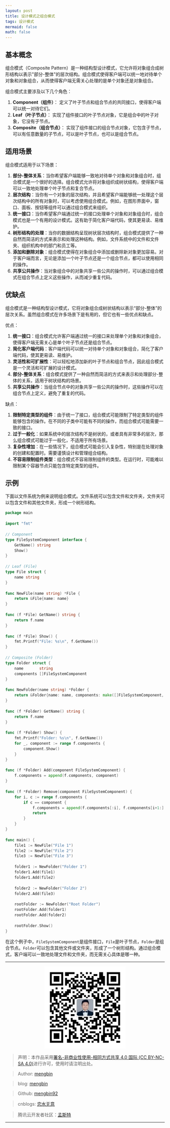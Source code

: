```yaml
---
layout: post
title: 设计模式之组合模式
tags: 设计模式 
mermaid: false
math: false
---  
```


## 基本概念

组合模式（Composite Pattern）是一种结构型设计模式，它允许将对象组合成树形结构以表示"部分-整体"的层次结构。组合模式使得客户端可以统一地对待单个对象和对象组合，从而使得客户端无需关心处理的是单个对象还是对象组合。

组合模式主要涉及以下几个角色：

1. **Component（组件）**： 定义了叶子节点和组合节点的共同接口，使得客户端可以统一对待它们。
2. **Leaf（叶子节点）**： 实现了组件接口的叶子节点对象，它是组合中的叶子对象，它没有子节点。
3. **Composite（组合节点）**： 实现了组件接口的组合节点对象，它包含子节点，可以有任意数量的子节点，可以是叶子节点，也可以是组合节点。

## 适用场景

组合模式适用于以下场景：

1. **部分-整体关系**：当你希望客户端能够一致地对待单个对象和对象组合时，组合模式是一个很好的选择。组合模式允许将对象组织成树状结构，使得客户端可以一致地处理单个叶子节点和复合节点。
2. **层次结构**：当你有一个对象的层次结构，并且希望客户端能够统一处理这个层次结构中的所有对象时，可以考虑使用组合模式。例如，在图形界面中，窗口、面板、按钮等组件可以通过组合模式来组织。
3. **统一接口**：当你希望客户端通过统一的接口处理单个对象和对象组合时，组合模式也是一个有用的设计模式。这有助于简化客户端代码，使其更易读、易维护。
4. **树形结构的处理**：当你的数据结构呈现树状层次结构时，组合模式提供了一种自然而简洁的方式来表示和处理这种结构。例如，文件系统中的文件和文件夹、组织机构中的部门和员工等。
5. **添加和删除对象**：组合模式使得在对象组合中添加或删除新对象更加容易。对于客户端而言，无论是添加一个叶子节点还是一个组合节点，都可以使用相同的操作。
6. **共享公共操作**：当对象组合中的对象共享一些公共的操作时，可以通过组合模式在组合节点上定义这些操作，从而减少重复代码。

## 优缺点

组合模式是一种结构型设计模式，它将对象组合成树状结构以表示“部分-整体”的层次关系。虽然组合模式在许多场景下是有用的，但它也有一些优点和缺点。

优点：

1. **统一接口**：组合模式允许客户端通过统一的接口来处理单个对象和对象组合，使得客户端无需关心是单个叶子节点还是组合节点。
2. **简化客户端代码**：客户端代码可以统一对待单个对象和对象组合，简化了客户端代码，使其更易读、易维护。
3. **灵活性和可扩展性**：可以轻松地添加新的叶子节点和组合节点，因此组合模式是一个灵活和可扩展的设计模式。
4. **部分-整体关系**：组合模式提供了一种自然而简洁的方式来表示和处理部分-整体的关系，适用于树状结构的场景。
5. **共享公共操作**：当组合节点中的对象共享一些公共的操作时，这些操作可以在组合节点上定义，避免了重复的代码。

缺点：

1. **限制特定类型的组件**：由于统一了接口，组合模式可能限制了特定类型的组件能够包含的操作。在不同的子类中可能有不同的操作，而组合模式可能需要一致的接口。
2. **过于一般化**：如果系统中的层次结构不是树状的，或者具有非常多的层次，那么组合模式可能过于一般化，不适用于所有场景。
3. **复杂性增加**：在一些情况下，组合模式可能会引入复杂性，特别是在处理对象的创建和配置时。需要谨慎设计和管理组合结构。
4. **不容易限制组件类型**：组合模式不容易限制组件的类型。在运行时，可能难以限制某个容器节点只能包含特定类型的组件。 

## 示例

下面以文件系统为例来说明组合模式。文件系统可以包含文件和文件夹，文件夹可以包含文件和其他文件夹，形成一个树形结构。  

```go
package main

import "fmt"

// Component
type FileSystemComponent interface {
    GetName() string
    Show()
}

// Leaf (File)
type File struct {
    name string
}

func NewFile(name string) *File {
    return &File{name: name}
}

func (f *File) GetName() string {
    return f.name
}

func (f *File) Show() {
    fmt.Printf("File: %s\n", f.GetName())
}

// Composite (Folder)
type Folder struct {
    name       string
    components []FileSystemComponent
}

func NewFolder(name string) *Folder {
    return &Folder{name: name, components: make([]FileSystemComponent, 0)}
}

func (f *Folder) GetName() string {
    return f.name
}

func (f *Folder) Show() {
    fmt.Printf("Folder: %s\n", f.GetName())
    for _, component := range f.components {
        component.Show()
    }
}

func (f *Folder) Add(component FileSystemComponent) {
    f.components = append(f.components, component)
}

func (f *Folder) Remove(component FileSystemComponent) {
    for i, c := range f.components {
        if c == component {
            f.components = append(f.components[:i], f.components[i+1:]...)
            return
        }
    }
}

func main() {
    file1 := NewFile("File 1")
    file2 := NewFile("File 2")
    file3 := NewFile("File 3")

    folder1 := NewFolder("Folder 1")
    folder1.Add(file1)
    folder1.Add(file2)

    folder2 := NewFolder("Folder 2")
    folder2.Add(file3)

    rootFolder := NewFolder("Root Folder")
    rootFolder.Add(folder1)
    rootFolder.Add(folder2)

    rootFolder.Show()
}
```

在这个例子中，`FileSystemComponent`是组件接口，`File`是叶子节点，`Folder`是组合节点。`Folder`可以包含其他文件或文件夹，形成了一个树形结构。通过组合模式，客户端可以一致地处理文件和文件夹，而无需关心具体是哪一种。  

---

<div align="center">
  <img src="../img/qrcode_wechat.jpg" alt="孟斯特">
</div>

> 声明：本作品采用[署名-非商业性使用-相同方式共享 4.0 国际 (CC BY-NC-SA 4.0)](https://creativecommons.org/licenses/by-nc-sa/4.0/deed.zh)进行许可，使用时请注明出处。  

> Author: [mengbin](mengbin1992@outlook.com)  

> blog: [mengbin](https://mengbin.top)  

> Github: [mengbin92](https://mengbin92.github.io/)  

> cnblogs: [恋水无意](https://www.cnblogs.com/lianshuiwuyi/)  

> 腾讯云开发者社区：[孟斯特](https://cloud.tencent.com/developer/user/6649301)  

---
